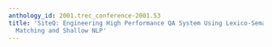 ```yaml
---
anthology_id: 2001.trec_conference-2001.53
title: 'SiteQ: Engineering High Performance QA System Using Lexico-Semantic Pattern
  Matching and Shallow NLP'
---
```

